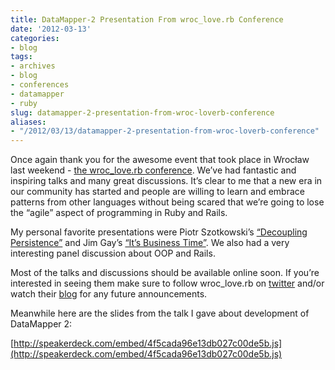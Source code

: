 ```yaml
---
title: DataMapper-2 Presentation From wroc_love.rb Conference
date: '2012-03-13'
categories:
- blog
tags:
- archives
- blog
- conferences
- datamapper
- ruby
slug: datamapper-2-presentation-from-wroc-loverb-conference
aliases:
- "/2012/03/13/datamapper-2-presentation-from-wroc-loverb-conference"
---
```


Once again thank you for the awesome event that took place in Wrocław last weekend - [the wroc\_love.rb conference](http://wrocloverb.com). We’ve had fantastic and inspiring talks and many great discussions. It’s clear to me that a new era in our community has started and people are willing to learn and embrace patterns from other languages without being scared that we’re going to lose the “agile” aspect of programming in Ruby and Rails.

My personal favorite presentations were Piotr Szotkowski’s [“Decoupling Persistence”](http://decoupling-wrocloverb-2012.heroku.com/) and Jim Gay’s [“It’s Business Time”](http://www.saturnflyer.com/blog/jim/2012/03/13/wroclove-rb-presentation/). We also had a very interesting panel discussion about OOP and Rails.

Most of the talks and discussions should be available online soon. If you’re interested in seeing them make sure to follow wroc\_love.rb on [twitter](http://twitter.com/wrocloverb) and/or watch their [blog](http://blog.wrocloverb.com/) for any future announcements.

Meanwhile here are the slides from the talk I gave about development of DataMapper 2:

[http://speakerdeck.com/embed/4f5cada96e13db027c00de5b.js](http://speakerdeck.com/embed/4f5cada96e13db027c00de5b.js)

